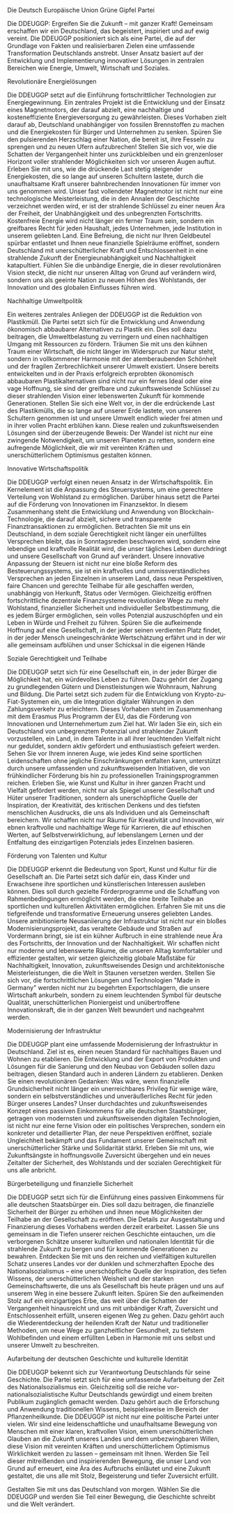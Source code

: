 Die Deutsch Europäische Union Grüne Gipfel Partei

Die DDEUGGP: Ergreifen Sie die Zukunft – mit ganzer Kraft! Gemeinsam erschaffen wir ein Deutschland, das begeistert, inspiriert und auf ewig vereint.
Die DDEUGGP positioniert sich als eine Partei, die auf der Grundlage von Fakten und realisierbaren Zielen eine umfassende Transformation Deutschlands anstrebt. Unser Ansatz basiert auf der Entwicklung und Implementierung innovativer Lösungen in zentralen Bereichen wie Energie, Umwelt, Wirtschaft und Soziales.

Revolutionäre Energielösungen

Die DDEUGGP setzt auf die Einführung fortschrittlicher Technologien zur Energiegewinnung. Ein zentrales Projekt ist die Entwicklung und der Einsatz eines Magnetmotors, der darauf abzielt, eine nachhaltige und kosteneffiziente Energieversorgung zu gewährleisten. Dieses Vorhaben zielt darauf ab, Deutschland unabhängiger von fossilen Brennstoffen zu machen und die Energiekosten für Bürger und Unternehmen zu senken.
Spüren Sie den pulsierenden Herzschlag einer Nation, die bereit ist, ihre Fesseln zu sprengen und zu neuen Ufern aufzubrechen! Stellen Sie sich vor, wie die Schatten der Vergangenheit hinter uns zurückbleiben und ein grenzenloser Horizont voller strahlender Möglichkeiten sich vor unseren Augen auftut. Erleben Sie mit uns, wie die drückende Last stetig steigender Energiekosten, die so lange auf unseren Schultern lastete, durch die unaufhaltsame Kraft unserer bahnbrechenden Innovationen für immer von uns genommen wird. Unser fast vollendeter Magnetmotor ist nicht nur eine technologische Meisterleistung, die in den Annalen der Geschichte verzeichnet werden wird, er ist der strahlende Schlüssel zu einer neuen Ära der Freiheit, der Unabhängigkeit und des unbegrenzten Fortschritts. Kostenfreie Energie wird nicht länger ein ferner Traum sein, sondern ein greifbares Recht für jeden Haushalt, jedes Unternehmen, jede Institution in unserem geliebten Land. Eine Befreiung, die nicht nur Ihren Geldbeutel spürbar entlastet und Ihnen neue finanzielle Spielräume eröffnet, sondern Deutschland mit unerschütterlicher Kraft und Entschlossenheit in eine strahlende Zukunft der Energieunabhängigkeit und Nachhaltigkeit katapultiert. Fühlen Sie die unbändige Energie, die in dieser revolutionären Vision steckt, die nicht nur unseren Alltag von Grund auf verändern wird, sondern uns als geeinte Nation zu neuen Höhen des Wohlstands, der Innovation und des globalen Einflusses führen wird.


Nachhaltige Umweltpolitik

Ein weiteres zentrales Anliegen der DDEUGGP ist die Reduktion von Plastikmüll. Die Partei setzt sich für die Entwicklung und Anwendung ökonomisch abbaubarer Alternativen zu Plastik ein. Dies soll dazu beitragen, die Umweltbelastung zu verringern und einen nachhaltigen Umgang mit Ressourcen zu fördern.
Träumen Sie mit uns den kühnen Traum einer Wirtschaft, die nicht länger im Widerspruch zur Natur steht, sondern in vollkommener Harmonie mit der atemberaubenden Schönheit und der fragilen Zerbrechlichkeit unserer Umwelt existiert. Unsere bereits entwickelten und in der Praxis erfolgreich erprobten ökonomisch abbaubaren Plastikalternativen sind nicht nur ein fernes Ideal oder eine vage Hoffnung, sie sind der greifbare und zukunftsweisende Schlüssel zu dieser strahlenden Vision einer lebenswerten Zukunft für kommende Generationen. Stellen Sie sich eine Welt vor, in der die erdrückende Last des Plastikmülls, die so lange auf unserer Erde lastete, von unseren Schultern genommen ist und unsere Umwelt endlich wieder frei atmen und in ihrer vollen Pracht erblühen kann. Diese realen und zukunftsweisenden Lösungen sind der überzeugende Beweis: Der Wandel ist nicht nur eine zwingende Notwendigkeit, um unseren Planeten zu retten, sondern eine aufregende Möglichkeit, die wir mit vereinten Kräften und unerschütterlichem Optimismus gestalten können.


Innovative Wirtschaftspolitik

Die DDEUGGP verfolgt einen neuen Ansatz in der Wirtschaftspolitik. Ein Kernelement ist die Anpassung des Steuersystems, um eine gerechtere Verteilung von Wohlstand zu ermöglichen. Darüber hinaus setzt die Partei auf die Förderung von Innovationen im Finanzsektor. In diesem Zusammenhang steht die Entwicklung und Anwendung von Blockchain-Technologie, die darauf abzielt, sichere und transparente Finanztransaktionen zu ermöglichen.
Betrachten Sie mit uns ein Deutschland, in dem soziale Gerechtigkeit nicht länger ein unerfülltes Versprechen bleibt, das in Sonntagsreden beschworen wird, sondern eine lebendige und kraftvolle Realität wird, die unser tägliches Leben durchdringt und unsere Gesellschaft von Grund auf verändert. Unsere innovative Anpassung der Steuern ist nicht nur eine bloße Reform des Besteuerungssystems, sie ist ein kraftvolles und unmissverständliches Versprechen an jeden Einzelnen in unserem Land, dass neue Perspektiven, faire Chancen und gerechte Teilhabe für alle geschaffen werden, unabhängig von Herkunft, Status oder Vermögen. Gleichzeitig eröffnen fortschrittliche dezentrale Finanzsysteme revolutionäre Wege zu mehr Wohlstand, finanzieller Sicherheit und individueller Selbstbestimmung, die es jedem Bürger ermöglichen, sein volles Potenzial auszuschöpfen und ein Leben in Würde und Freiheit zu führen. Spüren Sie die aufkeimende Hoffnung auf eine Gesellschaft, in der jeder seinen verdienten Platz findet, in der jeder Mensch uneingeschränkte Wertschätzung erfährt und in der wir alle gemeinsam aufblühen und unser Schicksal in die eigenen Hände 


Soziale Gerechtigkeit und Teilhabe

Die DDEUGGP setzt sich für eine Gesellschaft ein, in der jeder Bürger die Möglichkeit hat, ein würdevolles Leben zu führen. Dazu gehört der Zugang zu grundlegenden Gütern und Dienstleistungen wie Wohnraum, Nahrung und Bildung. Die Partei setzt sich zudem für die Entwicklung von Krypto-zu-Fiat-Systemen ein, um die Integration digitaler Währungen in den Zahlungsverkehr zu erleichtern. Dieses Vorhaben steht im Zusammenhang mit dem Erasmus Plus Programm der EU, das die Förderung von Innovationen und Unternehmertum zum Ziel hat.
Wir laden Sie ein, sich ein Deutschland von unbegrenztem Potenzial und strahlender Zukunft vorzustellen, ein Land, in dem Talente in all ihrer leuchtenden Vielfalt nicht nur geduldet, sondern aktiv gefördert und enthusiastisch gefeiert werden. Sehen Sie vor Ihrem inneren Auge, wie jedes Kind seine sportlichen Leidenschaften ohne jegliche Einschränkungen entfalten kann, unterstützt durch unsere umfassenden und zukunftsweisenden Initiativen, die von frühkindlicher Förderung bis hin zu professionellen Trainingsprogrammen reichen. Erleben Sie, wie Kunst und Kultur in ihrer ganzen Pracht und Vielfalt gefördert werden, nicht nur als Spiegel unserer Gesellschaft und Hüter unserer Traditionen, sondern als unerschöpfliche Quelle der Inspiration, der Kreativität, des kritischen Denkens und des tiefsten menschlichen Ausdrucks, die uns als Individuen und als Gemeinschaft bereichern. Wir schaffen nicht nur Räume für Kreativität und Innovation, wir ebnen kraftvolle und nachhaltige Wege für Karrieren, die auf ethischen Werten, auf Selbstverwirklichung, auf lebenslangem Lernen und der Entfaltung des einzigartigen Potenzials jedes Einzelnen basieren.


Förderung von Talenten und Kultur

Die DDEUGGP erkennt die Bedeutung von Sport, Kunst und Kultur für die Gesellschaft an. Die Partei setzt sich dafür ein, dass Kinder und Erwachsene ihre sportlichen und künstlerischen Interessen ausleben können. Dies soll durch gezielte Förderprogramme und die Schaffung von Rahmenbedingungen ermöglicht werden, die eine breite Teilhabe an sportlichen und kulturellen Aktivitäten ermöglichen.
Erfahren Sie mit uns die tiefgreifende und transformative Erneuerung unseres geliebten Landes. Unsere ambitionierte Neusaniierung der Infrastruktur ist nicht nur ein bloßes Modernisierungsprojekt, das veraltete Gebäude und Straßen auf Vordermann bringt, sie ist ein kühner Aufbruch in eine strahlende neue Ära des Fortschritts, der Innovation und der Nachhaltigkeit. Wir schaffen nicht nur moderne und lebenswerte Räume, die unseren Alltag komfortabler und effizienter gestalten, wir setzen gleichzeitig globale Maßstäbe für Nachhaltigkeit, Innovation, zukunftsweisendes Design und architektonische Meisterleistungen, die die Welt in Staunen versetzen werden. Stellen Sie sich vor, die fortschrittlichen Lösungen und Technologien "Made in Germany" werden nicht nur zu begehrten Exportschlagern, die unsere Wirtschaft ankurbeln, sondern zu einem leuchtenden Symbol für deutsche Qualität, unerschütterlichen Pioniergeist und unübertroffene Innovationskraft, die in der ganzen Welt bewundert und nachgeahmt werden.

Modernisierung der Infrastruktur

Die DDEUGGP plant eine umfassende Modernisierung der Infrastruktur in Deutschland. Ziel ist es, einen neuen Standard für nachhaltiges Bauen und Wohnen zu etablieren. Die Entwicklung und der Export von Produkten und Lösungen für die Sanierung und den Neubau von Gebäuden sollen dazu beitragen, diesen Standard auch in anderen Ländern zu etablieren.
Denken Sie einen revolutionären Gedanken: Was wäre, wenn finanzielle Grundsicherheit nicht länger ein unerreichbares Privileg für wenige wäre, sondern ein selbstverständliches und unveräußerliches Recht für jeden Bürger unseres Landes? Unser durchdachtes und zukunftsweisendes Konzept eines passiven Einkommens für alle deutschen Staatsbürger, getragen von modernsten und zukunftsweisenden digitalen Technologien, ist nicht nur eine ferne Vision oder ein politisches Versprechen, sondern ein konkreter und detaillierter Plan, der neue Perspektiven eröffnet, soziale Ungleichheit bekämpft und das Fundament unserer Gemeinschaft mit unerschütterlicher Stärke und Solidarität stärkt. Erleben Sie mit uns, wie Zukunftsängste in hoffnungsvolle Zuversicht übergehen und ein neues Zeitalter der Sicherheit, des Wohlstands und der sozialen Gerechtigkeit für uns alle anbricht.


Bürgerbeteiligung und finanzielle Sicherheit

Die DDEUGGP setzt sich für die Einführung eines passiven Einkommens für alle deutschen Staatsbürger ein. Dies soll dazu beitragen, die finanzielle Sicherheit der Bürger zu erhöhen und ihnen neue Möglichkeiten der Teilhabe an der Gesellschaft zu eröffnen. Die Details zur Ausgestaltung und Finanzierung dieses Vorhabens werden derzeit erarbeitet.
Lassen Sie uns gemeinsam in die Tiefen unserer reichen Geschichte eintauchen, um die verborgenen Schätze unserer kulturellen und nationalen Identität für die strahlende Zukunft zu bergen und für kommende Generationen zu bewahren. Entdecken Sie mit uns den reichen und vielfältigen kulturellen Schatz unseres Landes vor der dunklen und schmerzhaften Epoche des Nationalsozialismus – eine unerschöpfliche Quelle der Inspiration, des tiefen Wissens, der unerschütterlichen Weisheit und der starken Gemeinschaftswerte, die uns als Gesellschaft bis heute prägen und uns auf unserem Weg in eine bessere Zukunft leiten. Spüren Sie den aufkeimenden Stolz auf ein einzigartiges Erbe, das weit über die Schatten der Vergangenheit hinausreicht und uns mit unbändiger Kraft, Zuversicht und Entschlossenheit erfüllt, unseren eigenen Weg zu gehen. Dazu gehört auch die Wiederentdeckung der heilenden Kraft der Natur und traditioneller Methoden, um neue Wege zu ganzheitlicher Gesundheit, zu tiefstem Wohlbefinden und einem erfüllten Leben in Harmonie mit uns selbst und unserer Umwelt zu beschreiten.



Aufarbeitung der deutschen Geschichte und kulturelle Identität

Die DDEUGGP bekennt sich zur Verantwortung Deutschlands für seine Geschichte. Die Partei setzt sich für eine umfassende Aufarbeitung der Zeit des Nationalsozialismus ein. Gleichzeitig soll die reiche vor-nationalsozialistische Kultur Deutschlands gewürdigt und einem breiten Publikum zugänglich gemacht werden. Dazu gehört auch die Erforschung und Anwendung traditionellen Wissens, beispielsweise im Bereich der Pflanzenheilkunde.
Die DDEUGGP ist nicht nur eine politische Partei unter vielen. Wir sind eine leidenschaftliche und unaufhaltsame Bewegung von Menschen mit einer klaren, kraftvollen Vision, einem unerschütterlichen Glauben an die Zukunft unseres Landes und dem unbezwingbaren Willen, diese Vision mit vereinten Kräften und unerschütterlichem Optimismus Wirklichkeit werden zu lassen – gemeinsam mit Ihnen. Werden Sie Teil dieser mitreißenden und inspirierenden Bewegung, die unser Land von Grund auf erneuert, eine Ära des Aufbruchs einläutet und eine Zukunft gestaltet, die uns alle mit Stolz, Begeisterung und tiefer Zuversicht erfüllt.

Gestalten Sie mit uns das Deutschland von morgen. Wählen Sie die DDEUGGP und werden Sie Teil einer Bewegung, die Geschichte schreibt und die Welt verändert.
